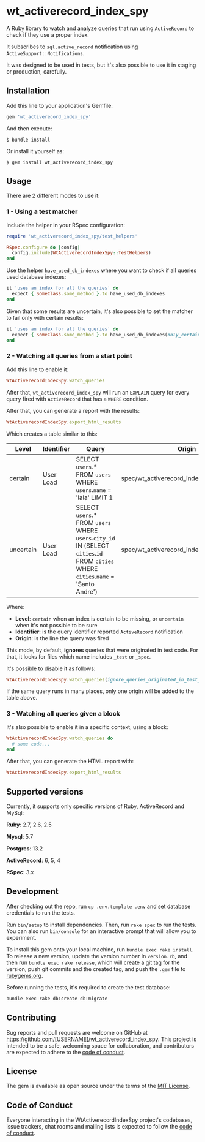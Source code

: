 # wt_activerecord_index_spy

A Ruby library to watch and analyze queries that run using `ActiveRecord` to check
if they use a proper index.

It subscribes to `sql.active_record` notification using `ActiveSupport::Notifications`.

It was designed to be used in tests, but it's also possible to use it in
staging or production, carefully.

## Installation

Add this line to your application's Gemfile:

```ruby
gem 'wt_activerecord_index_spy'
```

And then execute:

    $ bundle install

Or install it yourself as:

    $ gem install wt_activerecord_index_spy

## Usage

There are 2 different modes to use it:

### 1 - Using a test matcher

Include the helper in your RSpec configuration:

```ruby
require 'wt_activerecord_index_spy/test_helpers'

RSpec.configure do |config|
  config.include(WtActiverecordIndexSpy::TestHelpers)
end
```

Use the helper `have_used_db_indexes` where you want to check if all queries used database indexes:

```ruby
it 'uses an index for all the queries' do
  expect { SomeClass.some_method }.to have_used_db_indexes
end
```

Given that some results are uncertain, it's also possible to set the matcher to fail only with certain results:

```ruby
it 'uses an index for all the queries' do
  expect { SomeClass.some_method }.to have_used_db_indexes(only_certains: true)
end
```

### 2 - Watching all queries from a start point

Add this line to enable it:

```ruby
WtActiverecordIndexSpy.watch_queries
```

After that, `wt_activerecord_index_spy` will run an `EXPLAIN` query for every query
fired with `ActiveRecord` that has a `WHERE` condition.

After that, you can generate a report with the results:

```ruby
WtActiverecordIndexSpy.export_html_results
```

Which creates a table similar to this:

| Level | Identifier | Query | Origin |
| ----  | ---------- | ----- | ------ |
| certain | User Load | SELECT `users`.* FROM `users` WHERE `users`.`name` = 'lala' LIMIT 1  | spec/wt_activerecord_index_spy_spec.rb:162 |
| uncertain | User Load | SELECT `users`.* FROM `users` WHERE `users`.`city_id` IN (SELECT `cities`.`id` FROM `cities` WHERE `cities`.`name` = 'Santo Andre') | spec/wt_activerecord_index_spy_spec.rb:173 |

Where:
- **Level**: `certain` when an index is certain to be missing, or `uncertain` when it's not possible to be sure
- **Identifier**: is the query identifier reported `ActiveRecord` notification
- **Origin**: is the line the query was fired

This mode, by default, **ignores** queries that were originated in test code. For that, it looks for files which name includes `_test` or `_spec`.

It's possible to disable it as follows:

```ruby
WtActiverecordIndexSpy.watch_queries(ignore_queries_originated_in_test_code: false)
```

If the same query runs in many places, only one origin will be added to the table above.

### 3 - Watching all queries given a block

It's also possible to enable it in a specific context, using a block:

```ruby
WtActiverecordIndexSpy.watch_queries do
  # some code...
end
```

After that, you can generate the HTML report with:

```ruby
WtActiverecordIndexSpy.export_html_results
```

## Supported versions

Currently, it supports only specific versions of Ruby, ActiveRecord and MySql:

**Ruby**: 2.7, 2.6, 2.5

**Mysql**: 5.7

**Postgres**: 13.2

**ActiveRecord**: 6, 5, 4

**RSpec**: 3.x

## Development

After checking out the repo, run `cp .env.template .env` and set database credentials to run the tests.

Run `bin/setup` to install dependencies. Then, run `rake spec` to run the tests. You can also run `bin/console` for an interactive prompt that will allow you to experiment.

To install this gem onto your local machine, run `bundle exec rake install`. To release a new version, update the version number in `version.rb`, and then run `bundle exec rake release`, which will create a git tag for the version, push git commits and the created tag, and push the `.gem` file to [rubygems.org](https://rubygems.org).

Before running the tests, it's required to create the test database:

```bash
bundle exec rake db:create db:migrate
```

## Contributing

Bug reports and pull requests are welcome on GitHub at https://github.com/[USERNAME]/wt_activerecord_index_spy. This project is intended to be a safe, welcoming space for collaboration, and contributors are expected to adhere to the [code of conduct](https://github.com/[USERNAME]/wt_activerecord_index_spy/blob/main/CODE_OF_CONDUCT.md).

## License

The gem is available as open source under the terms of the [MIT License](https://opensource.org/licenses/MIT).

## Code of Conduct

Everyone interacting in the WtActiverecordIndexSpy project's codebases, issue trackers, chat rooms and mailing lists is expected to follow the [code of conduct](https://github.com/[USERNAME]/wt_activerecord_index_spy/blob/main/CODE_OF_CONDUCT.md).
